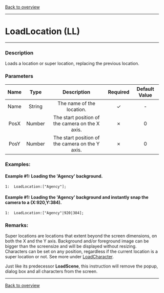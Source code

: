 [Back to overview](index.md)

---
# LoadLocation (LL)
---
### Description
Loads a location or super location, replacing the previous location.

### Parameters

|Name|Type|Description|Required|Default Value|
|:---:|:---:|:---:|:---:|:---:|
|Name|String|The name of the location.|✓|-|
|PosX|Number|The start position of the camera on the X axis.|✗|0|
|PosY|Number|The start position of the camera on the Y axis.|✗|0|

### Examples:
#### Example #1: Loading the 'Agency' background.
```
1:  LoadLocation:["Agency"];
```

#### Example #1: Loading the 'Agency' background and instantly snap the camera to a (X:920,Y:384).
```
1:  LoadLocation:["Agency"|920|384];
```

### Remarks:
Super locations are locations that extent beyond the screen dimensions, on both the X and the Y axis. Background and/or foreground image can be bigger than the screensize and will be displayed without resizing.  
Characters can be set on any position, regardless if the current location is a super location or not. See more under [LoadCharacter](LoadCharacter.md).
 
Just like its predecessor **LoadScene**, this instruction will remove the popup, dialog box and all characters from the screen.

---
[Back to overview](index.md)